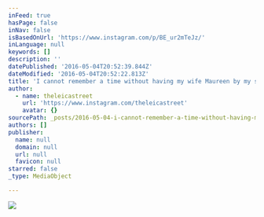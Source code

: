 ```yaml
---
inFeed: true
hasPage: false
inNav: false
isBasedOnUrl: 'https://www.instagram.com/p/BE_ur2mTeJz/'
inLanguage: null
keywords: []
description: ''
datePublished: '2016-05-04T20:52:39.844Z'
dateModified: '2016-05-04T20:52:22.813Z'
title: 'I cannot remember a time without having my wife Maureen by my side. We have been together since January 2006 and experienced so much. Without her, I am really not sure where I would be. She has pushed me when I needed it and loved me through everything. We are now proud parents to 2 beautiful children and I cannot wait to have more wonderful experiences. Thank you Maureen, I love you.'
author:
  - name: theleicastreet
    url: 'https://www.instagram.com/theleicastreet'
    avatar: {}
sourcePath: _posts/2016-05-04-i-cannot-remember-a-time-without-having-my-wife-maureen-by-m.md
authors: []
publisher:
  name: null
  domain: null
  url: null
  favicon: null
starred: false
_type: MediaObject

---
```

![](https://s3-us-west-2.amazonaws.com/the-grid-img/p/44271d620bd8b7546c02c23ec391674a062bce54.jpg)